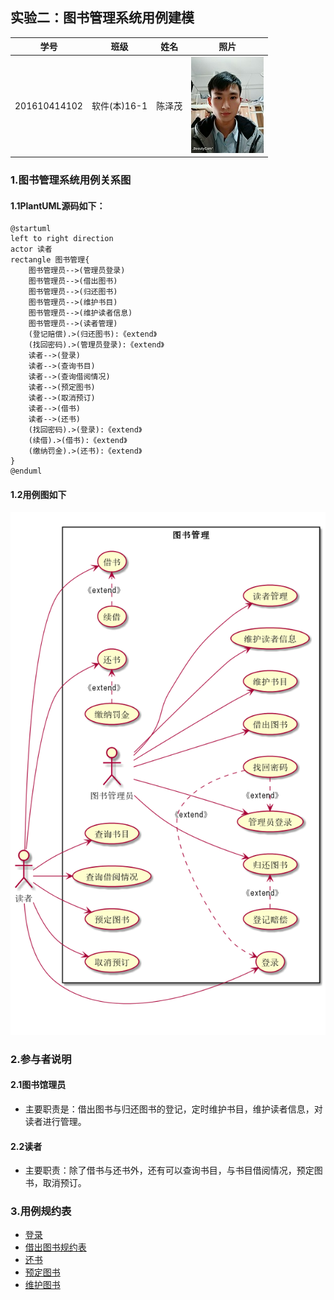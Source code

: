 ## 实验二：图书管理系统用例建模 
|学号|班级|姓名|照片|
|:-------:|:-------------: | :----------:|:---:|
|201610414102|软件(本)16-1|陈泽茂|![wo](../test1/wo.jpg)|
### 1.图书管理系统用例关系图
#### 1.1PlantUML源码如下：
```puml
@startuml
left to right direction
actor 读者
rectangle 图书管理{
    图书管理员-->(管理员登录)
    图书管理员-->(借出图书)
    图书管理员-->(归还图书)
    图书管理员-->(维护书目)
    图书管理员-->(维护读者信息)
    图书管理员-->(读者管理)
    (登记赔偿).>(归还图书):《extend》
    (找回密码).>(管理员登录):《extend》
    读者-->(登录)
    读者-->(查询书目)
    读者-->(查询借阅情况)
    读者-->(预定图书)
    读者-->(取消预订)
    读者-->(借书)
    读者-->(还书)
    (找回密码).>(登录):《extend》
    (续借).>(借书):《extend》
    (缴纳罚金).>(还书):《extend》
}
@enduml
```
#### 1.2用例图如下
![用例图](flow.png)
### 2.参与者说明
#### 2.1图书馆理员
- 主要职责是：借出图书与归还图书的登记，定时维护书目，维护读者信息，对读者进行管理。
#### 2.2读者
- 主要职责：除了借书与还书外，还有可以查询书目，与书目借阅情况，预定图书，取消预订。
### 3.用例规约表
- [登录](login.md)
- [借出图书规约表](lend_book.md)
- [还书](return.md)
- [预定图书](order.md)
- [维护图书](maintain.md)

